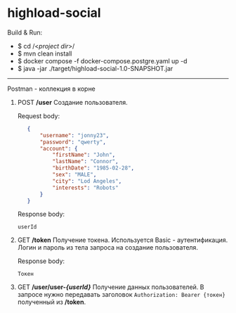 # highload-social

Build & Run:

- $ cd /\<_project dir_\>/
- $ mvn clean install
- $ docker compose -f docker-compose.postgre.yaml up -d
- $ java -jar ./target/highload-social-1.0-SNAPSHOT.jar

---

Postman - коллекция в корне


1. POST **/user** Создание пользователя.

    Request body:
    ```json
       {
           "username": "jonny23",
           "password": "qwerty",
           "account": {
               "firstName": "John",
               "lastName": "Connor",
               "birthDate": "1985-02-28",
               "sex": "MALE",
               "city": "Lod Angeles",
               "interests": "Robots"
           }
       }
   ```
   
    Response body:

    ```userId```


2. GET **/token** Получение токена. Используется Basic - аутентификация. Логин и пароль из тела запроса на создание пользователя.

    Response body:
    
    ```Токен```


3. GET **/user/user-_{userId}_** Получение данных пользователей. В запросе нужно передавать заголовок `Authorization: Bearer {токен}`полученный из **/token**.

